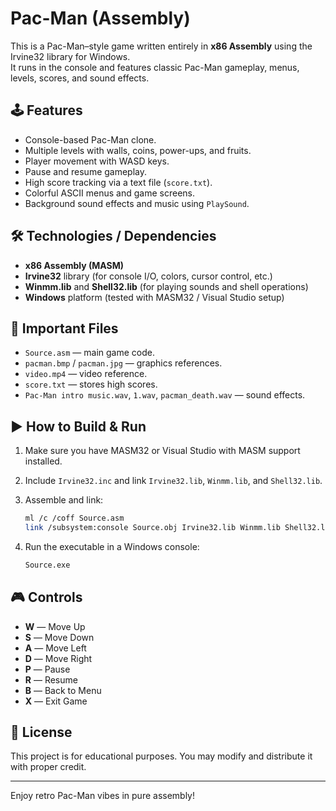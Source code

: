 # Pac-Man (Assembly)

This is a Pac-Man–style game written entirely in **x86 Assembly** using the Irvine32 library for Windows.  
It runs in the console and features classic Pac-Man gameplay, menus, levels, scores, and sound effects.

## 🕹️ Features
- Console-based Pac-Man clone.
- Multiple levels with walls, coins, power-ups, and fruits.
- Player movement with WASD keys.
- Pause and resume gameplay.
- High score tracking via a text file (`score.txt`).
- Colorful ASCII menus and game screens.
- Background sound effects and music using `PlaySound`.

## 🛠️ Technologies / Dependencies
- **x86 Assembly (MASM)**
- **Irvine32** library (for console I/O, colors, cursor control, etc.)
- **Winmm.lib** and **Shell32.lib** (for playing sounds and shell operations)
- **Windows** platform (tested with MASM32 / Visual Studio setup)

## 📂 Important Files
- `Source.asm` — main game code.
- `pacman.bmp` / `pacman.jpg` — graphics references.
- `video.mp4` — video reference.
- `score.txt` — stores high scores.
- `Pac-Man intro music.wav`, `1.wav`, `pacman_death.wav` — sound effects.

## ▶️ How to Build & Run
1. Make sure you have MASM32 or Visual Studio with MASM support installed.
2. Include `Irvine32.inc` and link `Irvine32.lib`, `Winmm.lib`, and `Shell32.lib`.
3. Assemble and link:
   ```bash
   ml /c /coff Source.asm
   link /subsystem:console Source.obj Irvine32.lib Winmm.lib Shell32.lib
4. Run the executable in a Windows console:

   ```bash
   Source.exe
   ```
## 🎮 Controls

* **W** — Move Up
* **S** — Move Down
* **A** — Move Left
* **D** — Move Right
* **P** — Pause
* **R** — Resume
* **B** — Back to Menu
* **X** — Exit Game

## 📜 License

This project is for educational purposes. You may modify and distribute it with proper credit.

---

Enjoy retro Pac-Man vibes in pure assembly!

